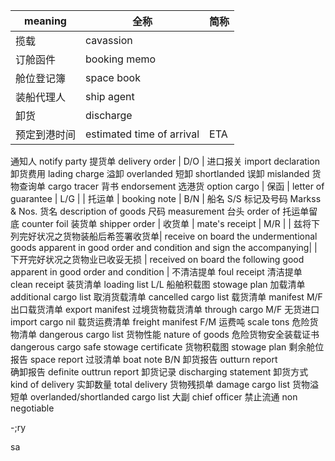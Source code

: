 | meaning |  全称 | 简称 | 
| ------- | ---- | ---- |
| 揽载  |  cavassion |   | 
| 订舱函件  |  booking memo |   | 
| 舱位登记簿  | space book |    | 
| 装船代理人 |  ship agent |    | 
| 卸货 | discharge |    | 
| 预定到港时间 | estimated time of arrival | ETA |
通知人                        notify party
提货单                        delivery order     |   D/O   | 
进口报关                      import declaration
卸货费用                      lading charge
溢卸                          overlanded
短卸                          shortlanded
误卸                           mislanded
货物查询单                     cargo tracer
背书                           endorsement
选港货                         option cargo
|  保函  |  letter of guarantee | L/G |
|  托运单 |  booking note |  B/N | 
船名                              S/S
标记及号码                         Markss & Nos.
货名                              description of goods
尺码                              measurement
台头                              order of 
托运单留底                        counter foil
装货单                            shipper order
| 收货单 |  mate's receipt  | M/R | 
| 兹将下列完好状况之货物装船后希签署收货单|  receive on board the undermentional goods apparent in good order and condition and sign the accompanying| 
| 下开完好状况之货物业已收妥无损 | received on board the following good apparent in good order and condition | 
不清洁提单                          foul receipt
清洁提单                            clean receipt
装货清单                            loading list                L/L
船舶积载图                          stowage plan
加载清单                            additional cargo list
取消货载清单                        cancelled cargo list
载货清单                            manifest                    M/F
出口载货清单                        export manifest
过境货物载货清单                     through cargo M/F
无货进口                            import cargo nil
载货运费清单                        freight manifest             F/M
运费吨                              scale tons
危险货物清单                        dangerous cargo list
货物性能                            nature of goods
危险货物安全装载证书                 dangerous cargo safe stowage certificate
货物积载图                          stowage plan
剩余舱位报告                        space report
过驳清单                            boat note                                        B/N
卸货报告                            outturn report             
确卸报告                            definite outtrun report
卸货记录                            discharging statement
卸货方式                            kind of delivery
实卸数量                            total delivery
货物残损单                          damage cargo list
货物溢短单                          overlanded/shortlanded cargo list
大副                               chief officer
禁止流通                            non negotiable


 
                                     

















-;ry




sa
